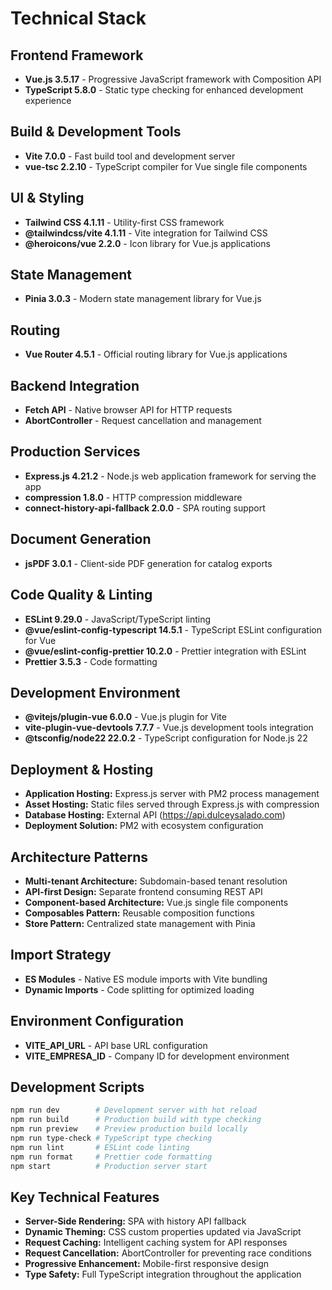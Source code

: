 # Technical Stack

## Frontend Framework
- **Vue.js 3.5.17** - Progressive JavaScript framework with Composition API
- **TypeScript 5.8.0** - Static type checking for enhanced development experience

## Build & Development Tools
- **Vite 7.0.0** - Fast build tool and development server
- **vue-tsc 2.2.10** - TypeScript compiler for Vue single file components

## UI & Styling
- **Tailwind CSS 4.1.11** - Utility-first CSS framework
- **@tailwindcss/vite 4.1.11** - Vite integration for Tailwind CSS
- **@heroicons/vue 2.2.0** - Icon library for Vue.js applications

## State Management
- **Pinia 3.0.3** - Modern state management library for Vue.js

## Routing
- **Vue Router 4.5.1** - Official routing library for Vue.js applications

## Backend Integration
- **Fetch API** - Native browser API for HTTP requests
- **AbortController** - Request cancellation and management

## Production Services
- **Express.js 4.21.2** - Node.js web application framework for serving the app
- **compression 1.8.0** - HTTP compression middleware
- **connect-history-api-fallback 2.0.0** - SPA routing support

## Document Generation
- **jsPDF 3.0.1** - Client-side PDF generation for catalog exports

## Code Quality & Linting
- **ESLint 9.29.0** - JavaScript/TypeScript linting
- **@vue/eslint-config-typescript 14.5.1** - TypeScript ESLint configuration for Vue
- **@vue/eslint-config-prettier 10.2.0** - Prettier integration with ESLint
- **Prettier 3.5.3** - Code formatting

## Development Environment
- **@vitejs/plugin-vue 6.0.0** - Vue.js plugin for Vite
- **vite-plugin-vue-devtools 7.7.7** - Vue.js development tools integration
- **@tsconfig/node22 22.0.2** - TypeScript configuration for Node.js 22

## Deployment & Hosting
- **Application Hosting:** Express.js server with PM2 process management
- **Asset Hosting:** Static files served through Express.js with compression
- **Database Hosting:** External API (https://api.dulceysalado.com)
- **Deployment Solution:** PM2 with ecosystem configuration

## Architecture Patterns
- **Multi-tenant Architecture:** Subdomain-based tenant resolution
- **API-first Design:** Separate frontend consuming REST API
- **Component-based Architecture:** Vue.js single file components
- **Composables Pattern:** Reusable composition functions
- **Store Pattern:** Centralized state management with Pinia

## Import Strategy
- **ES Modules** - Native ES module imports with Vite bundling
- **Dynamic Imports** - Code splitting for optimized loading

## Environment Configuration
- **VITE_API_URL** - API base URL configuration
- **VITE_EMPRESA_ID** - Company ID for development environment

## Development Scripts
```bash
npm run dev        # Development server with hot reload
npm run build      # Production build with type checking
npm run preview    # Preview production build locally
npm run type-check # TypeScript type checking
npm run lint       # ESLint code linting
npm run format     # Prettier code formatting
npm start          # Production server start
```

## Key Technical Features
- **Server-Side Rendering:** SPA with history API fallback
- **Dynamic Theming:** CSS custom properties updated via JavaScript
- **Request Caching:** Intelligent caching system for API responses
- **Request Cancellation:** AbortController for preventing race conditions
- **Progressive Enhancement:** Mobile-first responsive design
- **Type Safety:** Full TypeScript integration throughout the application